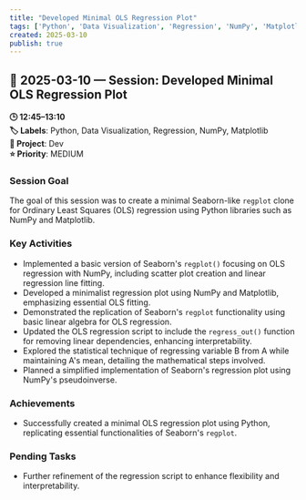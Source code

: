```yaml
---
title: "Developed Minimal OLS Regression Plot"
tags: ['Python', 'Data Visualization', 'Regression', 'NumPy', 'Matplotlib']
created: 2025-03-10
publish: true
---
```


## 📅 2025-03-10 — Session: Developed Minimal OLS Regression Plot

**🕒 12:45–13:10**  
**🏷️ Labels**: Python, Data Visualization, Regression, NumPy, Matplotlib  
**📂 Project**: Dev  
**⭐ Priority**: MEDIUM  


### Session Goal
The goal of this session was to create a minimal Seaborn-like `regplot` clone for Ordinary Least Squares (OLS) regression using Python libraries such as NumPy and Matplotlib.

### Key Activities
- Implemented a basic version of Seaborn's `regplot()` focusing on OLS regression with NumPy, including scatter plot creation and linear regression line fitting.
- Developed a minimalist regression plot using NumPy and Matplotlib, emphasizing essential OLS fitting.
- Demonstrated the replication of Seaborn's `regplot` functionality using basic linear algebra for OLS regression.
- Updated the OLS regression script to include the `regress_out()` function for removing linear dependencies, enhancing interpretability.
- Explored the statistical technique of regressing variable B from A while maintaining A's mean, detailing the mathematical steps involved.
- Planned a simplified implementation of Seaborn's regression plot using NumPy's pseudoinverse.

### Achievements
- Successfully created a minimal OLS regression plot using Python, replicating essential functionalities of Seaborn's `regplot`.

### Pending Tasks
- Further refinement of the regression script to enhance flexibility and interpretability.
